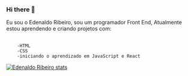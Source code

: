 ### Hi there 👋

Eu sou o Edenaldo Ribeiro, sou um programador Front End, Atualmente estou aprendendo e criando projetos com:
<br>
<br>

        -HTML
        -CSS
        -iniciando o aprendizado em JavaScript e React



[![Edenaldo Ribeiro stats](https://github-readme-stats.vercel.app/api?username=EdenaldoRibeiro)](https://github.com/anuraghazra/github-readme-stats)
            
